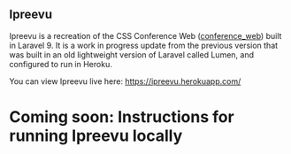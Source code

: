 ## Ipreevu

Ipreevu is a recreation of the CSS Conference Web (<a href="https://github.com/BryanRam/conference_web" target="_blank">conference_web</a>) built in Laravel 9. It is a work in progress update from the previous version that was built in an old lightweight version of Laravel called Lumen, and configured to run in Heroku.

You can view Ipreevu live here: <a href="https://ipreevu.herokuapp.com/" target="_blank">https://ipreevu.herokuapp.com/</a>

# Coming soon: Instructions for running Ipreevu locally